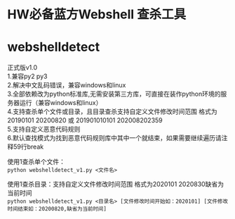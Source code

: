 # HW必备蓝方Webshell 查杀工具
# webshelldetect  
正式版v1.0   
1.兼容py2 py3  
2.解决中文乱码错误，兼容windows和linux  
3.全部依赖改为python标准库,无需安装第三方库，可直接在装作python环境的服务器运行（兼容windows和linux）  
4.支持查杀单个文件或目录，且目录查杀支持自定义文件修改时间范围 格式为20190101 20200820 或  201901010101 202008202359  
5.支持自定义恶意代码规则  
6.默认查找模式为找到恶意代码规则库中其中一个就结束，如果需要继续遍历请注释59行break

使用1查杀单个文件：  
`python webshelldetect_v1.py <文件名> `

使用1查杀目录：支持自定义文件修改时间范围 格式为2020101 2020830缺省为当前时间  
`python webshelldetect_v1.py <目录名> [文件修改时间开始如：2020101] [文件修改时间结束如：20200820,缺省为当前时间]`

